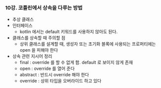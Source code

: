 ### 10강. 코틀린에서 상속을 다루는 방법

- 추상 클래스
- 인터페이스
    - kotlin 에서는 default 키워드를 사용하지 않아도 된다.
- 클래스를 상속할 때 주의할 점
    - 상위 클래스를 설계할 때, 생성자 또는 초기화 블록에 사용되는 프로퍼티에는 open 을 피해야 한다
- 상속 관련 지시어 정리
    - final : override 를 할 수 없게 함. default 로 보이지 않게 존재
    - open : override 를 열어 준다
    - abstract : 반드시 override 해야 한다
    - override : 상위 타입을 오버라이드 하고 있다